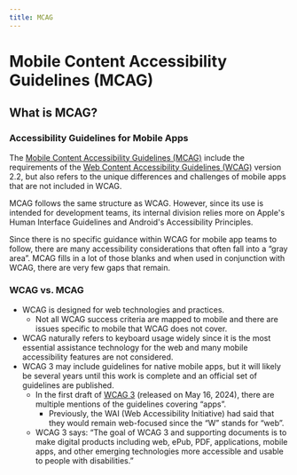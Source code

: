 ```yaml
---
title: MCAG
---
```


# Mobile Content Accessibility Guidelines (MCAG)

## What is MCAG?

### Accessibility Guidelines for Mobile Apps
The [Mobile Content Accessibility Guidelines (MCAG)](https://getevinced.github.io/mcag/) include the requirements of the [Web Content Accessibility Guidelines (WCAG)](https://www.w3.org/TR/WCAG22/) version 2.2, but also refers to the unique differences and challenges of mobile apps that are not included in WCAG.

MCAG follows the same structure as WCAG. However, since its use is intended for development teams, its internal division relies more on Apple's Human Interface Guidelines and Android's Accessibility Principles. 

Since there is no specific guidance within WCAG for mobile app teams to follow, there are many accessibility considerations that often fall into a “gray area”. MCAG fills in a lot of those blanks and when used in conjunction with WCAG, there are very few gaps that remain.


### WCAG vs. MCAG

* WCAG is designed for web technologies and practices.
    * Not all WCAG success criteria are mapped to mobile and there are issues specific to mobile that WCAG does not cover.
* WCAG naturally refers to keyboard usage widely since it is the most essential assistance technology for the web and many mobile accessibility features are not considered.
* WCAG 3 may include guidelines for native mobile apps, but it will likely be several years until this work is complete and an official set of guidelines are published.
    * In the first draft of [WCAG 3](https://www.w3.org/TR/wcag-3.0/) (released on May 16, 2024), there are multiple mentions of the guidelines covering “apps”. 
        * Previously, the WAI (Web Accessibility Initiative) had said that they would remain web-focused since the “W” stands for “web”.
    * WCAG 3 says: “The goal of WCAG 3 and supporting documents is to make digital products including web, ePub, PDF, applications, mobile apps, and other emerging technologies more accessible and usable to people with disabilities.”